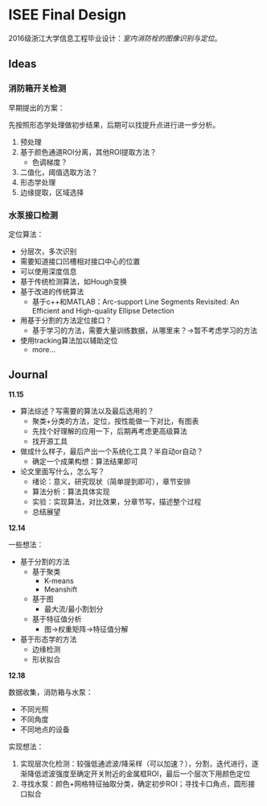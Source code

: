 # ISEE Final Design

2016级浙江大学信息工程毕业设计：*室内消防栓的图像识别与定位*。

## Ideas

### 消防箱开关检测

早期提出的方案：

先按照形态学处理做初步结果，后期可以找提升点进行进一步分析。

1. 预处理
2. 基于颜色通道ROI分离，其他ROI提取方法？
   - 色调梯度？
3. 二值化，阈值选取方法？
4. 形态学处理
5. 边缘提取，区域选择

### 水泵接口检测

定位算法：

- 分层次，多次识别
- 需要知道接口凹槽相对接口中心的位置
- 可以使用深度信息
- 基于传统检测算法，如Hough变换
- 基于改进的传统算法
  - 基于c++和MATLAB：Arc-support Line Segments Revisited: An Efficient and High-quality Ellipse Detection
- 用基于分割的方法定位接口？
  - 基于学习的方法，需要大量训练数据，从哪里来？->暂不考虑学习的方法
- 使用tracking算法加以辅助定位
  - more...

## Journal

**11.15**

- 算法综述？写需要的算法以及最后选用的？
  - 聚类+分类的方法，定位，按性能做一下对比，有图表
  - 先找个好理解的应用一下，后期再考虑更高级算法
  - 找开源工具
- 做成什么样子，最后产出一个系统化工具？半自动or自动？
  - 确定一个成果构想：算法结果即可
- 论文里面写什么，怎么写？
  - 绪论：意义，研究现状（简单提到即可），章节安排
  - 算法分析：算法具体实现
  - 实验：实现算法，对比效果，分章节写，描述整个过程
  - 总结展望

**12.14**

一些想法：

- 基于分割的方法
  - 基于聚类
    - K-means
    - Meanshift
  - 基于图
    - 最大流/最小割划分
  - 基于特征值分析
    - 图→权重矩阵→特征值分解
- 基于形态学的方法
  - 边缘检测
  - 形状拟合

**12.18**

数据收集，消防箱与水泵：

- 不同光照
- 不同角度
- 不同地点的设备

实现想法：

1. 实现层次化检测：较强低通滤波/降采样（可以加速？），分割，迭代进行，逐渐降低滤波强度至确定开关附近的金属框ROI，最后一个层次下用颜色定位
2. 寻找水泵：颜色+网格特征抽取分类，确定初步ROI；寻找卡口角点，圆形接口拟合